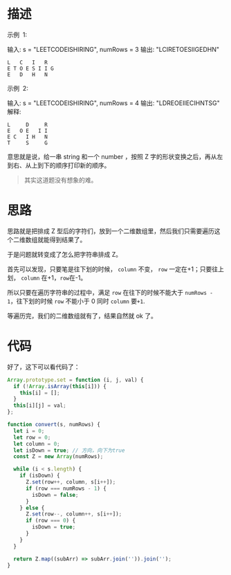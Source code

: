 # 描述

示例  1:

输入: s = "LEETCODEISHIRING", numRows = 3
输出: "LCIRETOESIIGEDHN"

```
L   C   I   R
E T O E S I I G
E   D   H   N
```

示例  2:

输入: s = "LEETCODEISHIRING", numRows = 4
输出: "LDREOEIIECIHNTSG"
解释:

```
L     D     R
E   O E   I I
E C   I H   N
T     S     G
```

意思就是说，给一串 string 和一个 number ，按照 Z 字的形状变换之后，再从左到右、从上到下的顺序打印新的顺序。

> 其实这道题没有想象的难。

# 思路

思路就是把排成 Z 型后的字符们，放到一个二维数组里，然后我们只需要遍历这个二维数组就能得到结果了。

于是问题就转变成了怎么把字符串排成 Z。

首先可以发现，只要笔是往下划的时候， `column` 不变， `row` 一定在+1；只要往上划， `column` 在+1，`row`在-1。

所以只要在遍历字符串的过程中，满足 `row` 在往下的时候不能大于 `numRows - 1`，往下划的时候 `row` 不能小于 0 同时 `column` 要`+1`.

等遍历完，我们的二维数组就有了，结果自然就 ok 了。

# 代码

好了，这下可以看代码了：

```js
Array.prototype.set = function (i, j, val) {
  if (!Array.isArray(this[i])) {
    this[i] = [];
  }
  this[i][j] = val;
};

function convert(s, numRows) {
  let i = 0;
  let row = 0;
  let column = 0;
  let isDown = true; // 方向，向下为true
  const Z = new Array(numRows);

  while (i < s.length) {
    if (isDown) {
      Z.set(row++, column, s[i++]);
      if (row === numRows - 1) {
        isDown = false;
      }
    } else {
      Z.set(row--, column++, s[i++]);
      if (row === 0) {
        isDown = true;
      }
    }
  }

  return Z.map((subArr) => subArr.join('')).join('');
}
```

